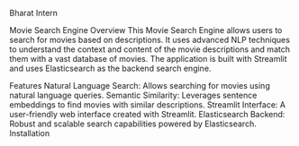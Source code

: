 Bharat Intern

Movie Search Engine
Overview
This Movie Search Engine allows users to search for movies based on descriptions. It uses advanced NLP techniques to understand the context and content of the movie descriptions and match them with a vast database of movies. The application is built with Streamlit and uses Elasticsearch as the backend search engine.

Features
Natural Language Search: Allows searching for movies using natural language queries.
Semantic Similarity: Leverages sentence embeddings to find movies with similar descriptions.
Streamlit Interface: A user-friendly web interface created with Streamlit.
Elasticsearch Backend: Robust and scalable search capabilities powered by Elasticsearch.
Installation
